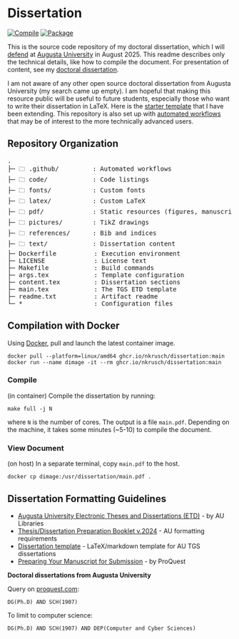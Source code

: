 # Dissertation

[![Compile](https://github.com/nkrusch/thesis/actions/workflows/compile.yaml/badge.svg)](https://github.com/nkrusch/thesis/actions/workflows/compile.yaml)
[![Package](https://github.com/nkrusch/dissertation/actions/workflows/package.yaml/badge.svg)](https://github.com/nkrusch/dissertation/actions/workflows/package.yaml)

This is the source code repository of my doctoral dissertation, 
which I will [defend]() at [Augusta University](https://en.wikipedia.org/wiki/Augusta_University) in August 2025.
This readme describes only the technical details, like how to compile the document.
For presentation of content, see my [doctoral dissertation](https://neea.pl/posts/dissertation).

I am not aware of any other open source doctoral dissertation from Augusta University (my search came up empty).
I am hopeful that making this resource public will be useful to future students, especially those who want to write their dissertation in LaTeX.
Here is the [starter template](https://github.com/aubertc/au_ccs_dissertation_template/) that I have been extending.
This repository is also set up with [automated workflows](https://github.com/nkrusch/dissertation/actions) that may be of interest to the more technically advanced users.

## Repository Organization

<pre>
.
├─ 🗀 .github/         : Automated workflows
├─ 🗀 code/            : Code listings
├─ 🗀 fonts/           : Custom fonts
├─ 🗀 latex/           : Custom LaTeX
├─ 🗀 pdf/             : Static resources (figures, manuscripts)
├─ 🗀 pictures/        : TikZ drawings
├─ 🗀 references/      : Bib and indices
├─ 🗀 text/            : Dissertation content
├─ Dockerfile          : Execution environment
├─ LICENSE             : License text
├─ Makefile            : Build commands
├─ args.tex            : Template configuration
├─ content.tex         : Dissertation sections
├─ main.tex            : The TGS ETD template
├─ readme.txt          : Artifact readme
└─ *                   : Configuration files
</pre>

## Compilation with Docker

Using [Docker](https://docs.docker.com/engine/install/),
pull and launch the latest container image.
 
    docker pull --platform=linux/amd64 ghcr.io/nkrusch/dissertation:main
    docker run --name dimage -it --rm ghcr.io/nkrusch/dissertation:main  

### Compile 

(in container) Compile the dissertation by running:

    make full -j N

where `N` is the number of cores. The output is a file `main.pdf`.
Depending on the machine, it takes some minutes (~5-10) to compile the document.

### View Document

(on host) In a separate terminal, copy `main.pdf` to the host.

    docker cp dimage:/usr/dissertation/main.pdf .

## Dissertation Formatting Guidelines

* [Augusta University Electronic Theses and Dissertations (ETD)](https://guides.augusta.edu/etd) - by AU Libraries
* [Thesis/Dissertation Preparation Booklet v.2024](https://augustauniversity.app.box.com/s/vj0ygpy8tvyqmsbae8y0qp9767ta7jb9) - AU formatting requirements
* [Dissertation template](https://github.com/aubertc/au_ccs_dissertation_template/) - LaTeX/markdown template for AU TGS dissertations
* [Preparing Your Manuscript for Submission](https://about.proquest.com/globalassets/proquest/files/pdf-files/preparing-your-manuscript.pdf) - by ProQuest

**Doctoral dissertations from Augusta University**

Query on [proquest.com](https://www.proquest.com):

    DG(Ph.D) AND SCH(1907)
 
To limit to computer science:

    DG(Ph.D) AND SCH(1907) AND DEP(Computer and Cyber Sciences)